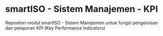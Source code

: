 # smartISO - Sistem Manajemen - KPI
 
Repositori modul smartISO - Sistem Manajemen untuk fungsi pengelolaan dan pelaporan KPI (Key Performance Indicators)
